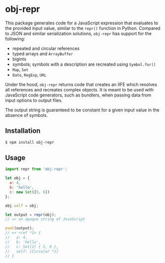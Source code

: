 # obj-repr

This package generates code for a JavaScript expression that evaluates to the provided input value, similar to the `repr()` function in Python. Compared to JSON and similar serialization solutions, `obj-repr` has support for the following:

- repeated and circular references
- typed arrays and `ArrayBuffer`
- bigints
- symbols; symbols with a description are recreated using `Symbol.for()`
- `Map`, `Set`
- `Date`, `RegExp`, `URL`

Under the hood, `obj-repr` returns code that creates an IIFE which resolves all references and recreates complex objects. It is meant to be used with JavaScript code generators, such as bundlers, when passing data from input options to output files.

The output string is guaranteed to be constant for a given input value in the absence of symbols.


## Installation

```sh
$ npm install obj-repr
```


## Usage

```js
import repr from 'obj-repr';

let obj = {
  a: 4,
  b: 'hello',
  c: new Set([5, 6])
};

obj.self = obj;

let output = repr(obj);
// => an opaque string of JavaScript

eval(output);
// => <ref *1> {
//   a: 4,
//   b: 'hello',
//   c: Set(2) { 5, 6 },
//   self: [Circular *1]
// }
```

